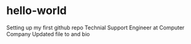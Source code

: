 # hello-world
Setting up my first github repo
Technial Support Engineer at Computer Company
Updated file to and bio
